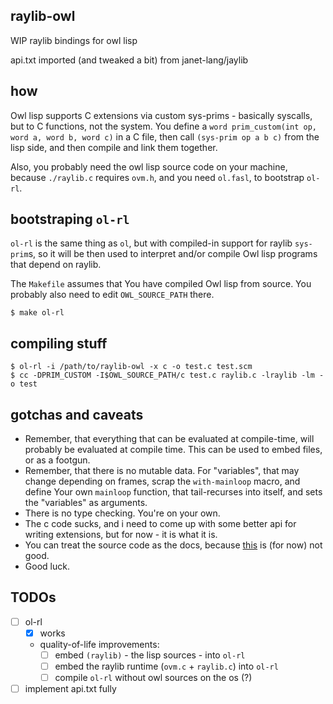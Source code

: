 ## raylib-owl

WIP raylib bindings for owl lisp

api.txt imported (and tweaked a bit) from janet-lang/jaylib

## how

Owl lisp supports C extensions via custom sys-prims - basically
syscalls, but to C functions, not the system. You define a
`word prim_custom(int op, word a, word b, word c)` in a C file,
then call `(sys-prim op a b c)` from the lisp side, and then compile 
and link them together.

Also, you probably need the owl lisp source code on your machine,
because `./raylib.c` requires `ovm.h`, and you need `ol.fasl`, to 
bootstrap `ol-rl`.

## bootstraping `ol-rl`

`ol-rl` is the same thing as `ol`, but with compiled-in support for
raylib `sys-prim`s, so it will be then used to interpret and/or
compile Owl lisp programs that depend on raylib.

The `Makefile` assumes that You have compiled Owl lisp from source.
You probably also need to edit `OWL_SOURCE_PATH` there.


```console
$ make ol-rl
```

## compiling stuff

```console
$ ol-rl -i /path/to/raylib-owl -x c -o test.c test.scm
$ cc -DPRIM_CUSTOM -I$OWL_SOURCE_PATH/c test.c raylib.c -lraylib -lm -o test
```

## gotchas and caveats

* Remember, that everything that can be evaluated at compile-time, will
  probably be evaluated at compile time. This can be used to embed files,
  or as a footgun.
* Remember, that there is no mutable data. For "variables", that may change
  depending on frames, scrap the `with-mainloop` macro, and define
  Your own `mainloop` function, that tail-recurses into itself, and
  sets the "variables" as arguments.
* There is no type checking. You're on your own.
* The c code sucks, and i need to come up with some better api for
  writing extensions, but for now - it is what it is.
* You can treat the source code as the docs, because
  [this](https://pub.krzysckh.org/raylib-owl.html) is (for now) not good.
* Good luck.

## TODOs
  * [ ] ol-rl
    * [x] works
    * quality-of-life improvements:
        * [ ] embed `(raylib)` - the lisp sources - into `ol-rl`
        * [ ] embed the raylib runtime (`ovm.c` + `raylib.c`) into `ol-rl`
        * [ ] compile `ol-rl` without owl sources on the os (?)
  * [ ] implement api.txt fully
